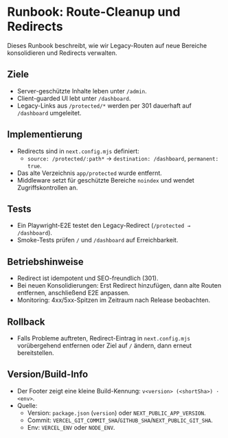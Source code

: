 # Runbook: Route-Cleanup und Redirects

Dieses Runbook beschreibt, wie wir Legacy-Routen auf neue Bereiche konsolidieren und Redirects
verwalten.

## Ziele

- Server-geschützte Inhalte leben unter `/admin`.
- Client-guarded UI lebt unter `/dashboard`.
- Legacy-Links aus `/protected/*` werden per 301 dauerhaft auf `/dashboard` umgeleitet.

## Implementierung

- Redirects sind in `next.config.mjs` definiert:
  - `source: /protected/:path*` → `destination: /dashboard`, `permanent: true`.
- Das alte Verzeichnis `app/protected` wurde entfernt.
- Middleware setzt für geschützte Bereiche `noindex` und wendet Zugriffskontrollen an.

## Tests

- Ein Playwright-E2E testet den Legacy-Redirect (`/protected → /dashboard`).
- Smoke-Tests prüfen `/` und `/dashboard` auf Erreichbarkeit.

## Betriebshinweise

- Redirect ist idempotent und SEO-freundlich (301).
- Bei neuen Konsolidierungen: Erst Redirect hinzufügen, dann alte Routen entfernen, anschließend E2E
  anpassen.
- Monitoring: 4xx/5xx-Spitzen im Zeitraum nach Release beobachten.

## Rollback

- Falls Probleme auftreten, Redirect-Eintrag in `next.config.mjs` vorübergehend entfernen oder Ziel
  auf `/` ändern, dann erneut bereitstellen.

## Version/Build-Info

- Der Footer zeigt eine kleine Build-Kennung: `v<version> (<shortSha>) · <env>`.
- Quelle:
  - Version: `package.json` (`version`) oder `NEXT_PUBLIC_APP_VERSION`.
  - Commit: `VERCEL_GIT_COMMIT_SHA`/`GITHUB_SHA`/`NEXT_PUBLIC_GIT_SHA`.
  - Env: `VERCEL_ENV` oder `NODE_ENV`.
